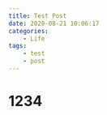 ```yaml
---
title: Test Post
date: 2020-08-21 10:06:17
categories:
    - Life
tags:
    - test
    - post
---
```

# 1234